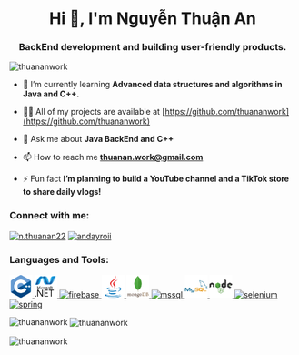 <h1 align="center">Hi 👋, I'm Nguyễn Thuận An</h1>
<h3 align="center">BackEnd development and building user-friendly products.</h3>

<p align="left"> <img src="https://komarev.com/ghpvc/?username=thuananwork&label=Profile%20views&color=0e75b6&style=flat" alt="thuananwork" /> </p>

- 🌱 I’m currently learning **Advanced data structures and algorithms in Java and C++.**

- 👨‍💻 All of my projects are available at [https://github.com/thuananwork](https://github.com/thuananwork)

- 💬 Ask me about **Java BackEnd and C++**

- 📫 How to reach me **thuanan.work@gmail.com**

- ⚡ Fun fact **I’m planning to build a YouTube channel and a TikTok store to share daily vlogs!**

<h3 align="left">Connect with me:</h3>
<p align="left">
<a href="https://fb.com/n.thuanan22" target="blank"><img align="center" src="https://raw.githubusercontent.com/rahuldkjain/github-profile-readme-generator/master/src/images/icons/Social/facebook.svg" alt="n.thuanan22" height="30" width="40" /></a>
<a href="https://instagram.com/andayroii" target="blank"><img align="center" src="https://raw.githubusercontent.com/rahuldkjain/github-profile-readme-generator/master/src/images/icons/Social/instagram.svg" alt="andayroii" height="30" width="40" /></a>
</p>

<h3 align="left">Languages and Tools:</h3>
<p align="left"> <a href="https://www.w3schools.com/cpp/" target="_blank" rel="noreferrer"> <img src="https://raw.githubusercontent.com/devicons/devicon/master/icons/cplusplus/cplusplus-original.svg" alt="cplusplus" width="40" height="40"/> </a> <a href="https://dotnet.microsoft.com/" target="_blank" rel="noreferrer"> <img src="https://raw.githubusercontent.com/devicons/devicon/master/icons/dot-net/dot-net-original-wordmark.svg" alt="dotnet" width="40" height="40"/> </a> <a href="https://firebase.google.com/" target="_blank" rel="noreferrer"> <img src="https://www.vectorlogo.zone/logos/firebase/firebase-icon.svg" alt="firebase" width="40" height="40"/> </a> <a href="https://www.java.com" target="_blank" rel="noreferrer"> <img src="https://raw.githubusercontent.com/devicons/devicon/master/icons/java/java-original.svg" alt="java" width="40" height="40"/> </a> <a href="https://www.mongodb.com/" target="_blank" rel="noreferrer"> <img src="https://raw.githubusercontent.com/devicons/devicon/master/icons/mongodb/mongodb-original-wordmark.svg" alt="mongodb" width="40" height="40"/> </a> <a href="https://www.microsoft.com/en-us/sql-server" target="_blank" rel="noreferrer"> <img src="https://www.svgrepo.com/show/303229/microsoft-sql-server-logo.svg" alt="mssql" width="40" height="40"/> </a> <a href="https://www.mysql.com/" target="_blank" rel="noreferrer"> <img src="https://raw.githubusercontent.com/devicons/devicon/master/icons/mysql/mysql-original-wordmark.svg" alt="mysql" width="40" height="40"/> </a> <a href="https://nodejs.org" target="_blank" rel="noreferrer"> <img src="https://raw.githubusercontent.com/devicons/devicon/master/icons/nodejs/nodejs-original-wordmark.svg" alt="nodejs" width="40" height="40"/> </a> <a href="https://www.selenium.dev" target="_blank" rel="noreferrer"> <img src="https://raw.githubusercontent.com/detain/svg-logos/780f25886640cef088af994181646db2f6b1a3f8/svg/selenium-logo.svg" alt="selenium" width="40" height="40"/> </a> <a href="https://spring.io/" target="_blank" rel="noreferrer"> <img src="https://www.vectorlogo.zone/logos/springio/springio-icon.svg" alt="spring" width="40" height="40"/> </a> </p>

<p><img align="left" src="https://github-readme-stats.vercel.app/api/top-langs?username=thuananwork&show_icons=true&locale=en&layout=compact" alt="thuananwork" /></p>

<p>&nbsp;<img align="center" src="https://github-readme-stats.vercel.app/api?username=thuananwork&show_icons=true&locale=en" alt="thuananwork" /></p>

<p><img align="center" src="https://github-readme-streak-stats.herokuapp.com/?user=thuananwork&" alt="thuananwork" /></p>
